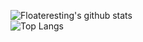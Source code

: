 ![Floateresting's github stats](https://github-readme-stats.vercel.app/api?username=floateresting&count_private=true&show_icons=true&bg_color=ffffff&title_color=39c5bb&text_color=333333&icon_color=39c5bb)<br>
![Top Langs](https://github-readme-stats.vercel.app/api/top-langs/?username=floateresting&langs_count=8&layout=compact&bg_color=ffffff&title_color=39c5bb&text_color=333333)
